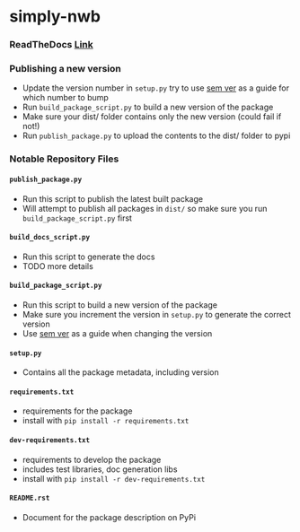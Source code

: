 # simply-nwb

### ReadTheDocs [Link](https://simply-nwb.readthedocs.io/en/latest/index.html)

### Publishing a new version
- Update the version number in `setup.py` try to use [sem ver](https://semver.org/) as a guide for which number to bump
- Run `build_package_script.py` to build a new version of the package
- Make sure your dist/ folder contains only the new version (could fail if not!)
- Run `publish_package.py` to upload the contents to the dist/ folder to pypi

### Notable Repository Files
#### `publish_package.py`
- Run this script to publish the latest built package
- Will attempt to publish all packages in `dist/` so make sure you run `build_package_script.py` first

#### `build_docs_script.py`
- Run this script to generate the docs
- TODO more details

#### `build_package_script.py`
- Run this script to build a new version of the package
- Make sure you increment the version in `setup.py` to generate the correct version
- Use [sem ver](https://semver.org/) as a guide when changing the version

#### `setup.py`
- Contains all the package metadata, including version

#### `requirements.txt`
- requirements for the package
- install with `pip install -r requirements.txt`

#### `dev-requirements.txt`
- requirements to develop the package
- includes test libraries, doc generation libs
- install with `pip install -r dev-requirements.txt`

#### `README.rst`
- Document for the package description on PyPi